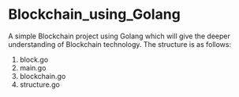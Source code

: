 # Blockchain_using_Golang
A simple Blockchain project using Golang which will give the deeper understanding of Blockchain technology.
The structure is as follows:
1. block.go
2. main.go
3. blockchain.go
4. structure.go
